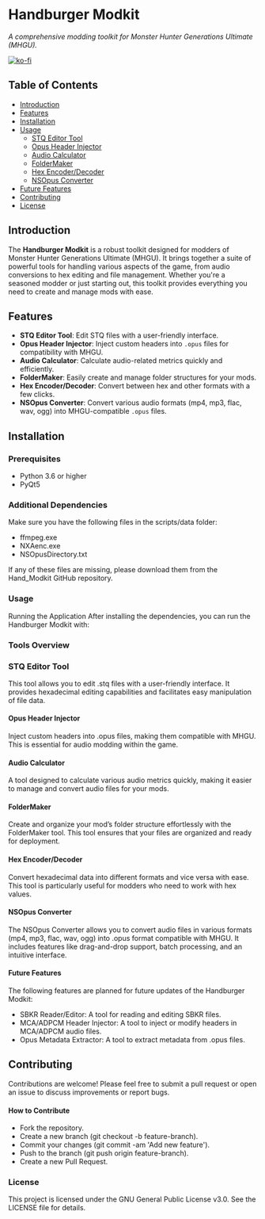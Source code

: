 # Handburger Modkit
*A comprehensive modding toolkit for Monster Hunter Generations Ultimate (MHGU).*

[![ko-fi](https://ko-fi.com/img/githubbutton_sm.svg)](https://ko-fi.com/L3L711AIP8)

## Table of Contents

- [Introduction](#introduction)
- [Features](#features)
- [Installation](#installation)
- [Usage](#usage)
  - [STQ Editor Tool](#stq-editor-tool)
  - [Opus Header Injector](#opus-header-injector)
  - [Audio Calculator](#audio-calculator)
  - [FolderMaker](#foldermaker)
  - [Hex Encoder/Decoder](#hex-encoderdecoder)
  - [NSOpus Converter](#nsopus-converter)
- [Future Features](#future-features)
- [Contributing](#contributing)
- [License](#license)

## Introduction

The **Handburger Modkit** is a robust toolkit designed for modders of Monster Hunter Generations Ultimate (MHGU). It brings together a suite of powerful tools for handling various aspects of the game, from audio conversions to hex editing and file management. Whether you're a seasoned modder or just starting out, this toolkit provides everything you need to create and manage mods with ease.

## Features

- **STQ Editor Tool**: Edit STQ files with a user-friendly interface.
- **Opus Header Injector**: Inject custom headers into `.opus` files for compatibility with MHGU.
- **Audio Calculator**: Calculate audio-related metrics quickly and efficiently.
- **FolderMaker**: Easily create and manage folder structures for your mods.
- **Hex Encoder/Decoder**: Convert between hex and other formats with a few clicks.
- **NSOpus Converter**: Convert various audio formats (mp4, mp3, flac, wav, ogg) into MHGU-compatible `.opus` files.

## Installation

### Prerequisites

- Python 3.6 or higher
- PyQt5


### Additional Dependencies
Make sure you have the following files in the scripts/data folder:

- ffmpeg.exe
- NXAenc.exe
- NSOpusDirectory.txt

If any of these files are missing, please download them from the Hand_Modkit GitHub repository.

### Usage
Running the Application
After installing the dependencies, you can run the Handburger Modkit with:

### Tools Overview
### STQ Editor Tool
This tool allows you to edit .stq files with a user-friendly interface. It provides hexadecimal editing capabilities and facilitates easy manipulation of file data.

#### Opus Header Injector
Inject custom headers into .opus files, making them compatible with MHGU. This is essential for audio modding within the game.

#### Audio Calculator
A tool designed to calculate various audio metrics quickly, making it easier to manage and convert audio files for your mods.

#### FolderMaker
Create and organize your mod’s folder structure effortlessly with the FolderMaker tool. This tool ensures that your files are organized and ready for deployment.

#### Hex Encoder/Decoder
Convert hexadecimal data into different formats and vice versa with ease. This tool is particularly useful for modders who need to work with hex values.

#### NSOpus Converter
The NSOpus Converter allows you to convert audio files in various formats (mp4, mp3, flac, wav, ogg) into .opus format compatible with MHGU. It includes features like drag-and-drop support, batch processing, and an intuitive interface.

#### Future Features
The following features are planned for future updates of the Handburger Modkit:

- SBKR Reader/Editor: A tool for reading and editing SBKR files.
- MCA/ADPCM Header Injector: A tool to inject or modify headers in MCA/ADPCM audio files.
- Opus Metadata Extractor: A tool to extract metadata from .opus files.

## Contributing
Contributions are welcome! Please feel free to submit a pull request or open an issue to discuss improvements or report bugs.

#### How to Contribute
- Fork the repository.
- Create a new branch (git checkout -b feature-branch).
- Commit your changes (git commit -am 'Add new feature').
- Push to the branch (git push origin feature-branch).
- Create a new Pull Request.

### License
This project is licensed under the GNU General Public License v3.0. See the LICENSE file for details.
